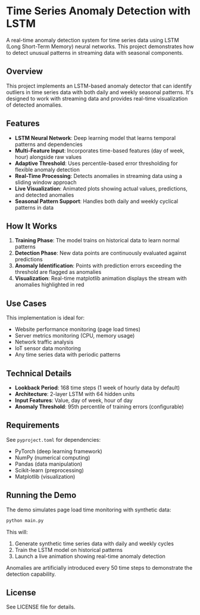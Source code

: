 # Time Series Anomaly Detection with LSTM

A real-time anomaly detection system for time series data using LSTM (Long Short-Term Memory) neural networks. This project demonstrates how to detect unusual patterns in streaming data with seasonal components.

## Overview

This project implements an LSTM-based anomaly detector that can identify outliers in time series data with both daily and weekly seasonal patterns. It's designed to work with streaming data and provides real-time visualization of detected anomalies.

## Features

- **LSTM Neural Network**: Deep learning model that learns temporal patterns and dependencies
- **Multi-Feature Input**: Incorporates time-based features (day of week, hour) alongside raw values
- **Adaptive Threshold**: Uses percentile-based error thresholding for flexible anomaly detection
- **Real-Time Processing**: Detects anomalies in streaming data using a sliding window approach
- **Live Visualization**: Animated plots showing actual values, predictions, and detected anomalies
- **Seasonal Pattern Support**: Handles both daily and weekly cyclical patterns in data

## How It Works

1. **Training Phase**: The model trains on historical data to learn normal patterns
2. **Detection Phase**: New data points are continuously evaluated against predictions
3. **Anomaly Identification**: Points with prediction errors exceeding the threshold are flagged as anomalies
4. **Visualization**: Real-time matplotlib animation displays the stream with anomalies highlighted in red

## Use Cases

This implementation is ideal for:

- Website performance monitoring (page load times)
- Server metrics monitoring (CPU, memory usage)
- Network traffic analysis
- IoT sensor data monitoring
- Any time series data with periodic patterns

## Technical Details

- **Lookback Period**: 168 time steps (1 week of hourly data by default)
- **Architecture**: 2-layer LSTM with 64 hidden units
- **Input Features**: Value, day of week, hour of day
- **Anomaly Threshold**: 95th percentile of training errors (configurable)

## Requirements

See `pyproject.toml` for dependencies:

- PyTorch (deep learning framework)
- NumPy (numerical computing)
- Pandas (data manipulation)
- Scikit-learn (preprocessing)
- Matplotlib (visualization)

## Running the Demo

The demo simulates page load time monitoring with synthetic data:

```bash
python main.py
```

This will:

1. Generate synthetic time series data with daily and weekly cycles
2. Train the LSTM model on historical patterns
3. Launch a live animation showing real-time anomaly detection

Anomalies are artificially introduced every 50 time steps to demonstrate the detection capability.

## License

See LICENSE file for details.

